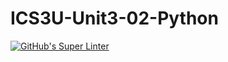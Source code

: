 # ICS3U-Unit3-02-Python

[![GitHub's Super Linter](https://github.com/trent-hodgins-01/ICS3U-Unit3-02-Python/workflows/GitHub's%20Super%20Linter/badge.svg)](https://github.com/trent-hodgins-01/ICS3U-Unit3-02-Python/actions)
